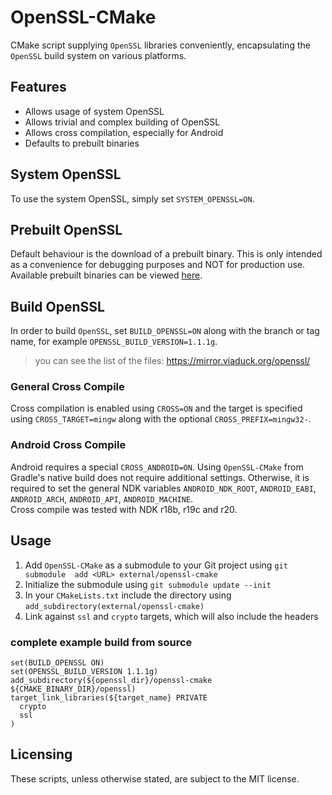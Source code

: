 # OpenSSL-CMake
CMake script supplying `OpenSSL` libraries conveniently, encapsulating the
`OpenSSL` build system on various platforms.

## Features
* Allows usage of system OpenSSL
* Allows trivial and complex building of OpenSSL
* Allows cross compilation, especially for Android
* Defaults to prebuilt binaries

## System OpenSSL
To use the system OpenSSL, simply set `SYSTEM_OPENSSL=ON`.

## Prebuilt OpenSSL
Default behaviour is the download of a prebuilt binary. This is only intended
as a convenience for debugging purposes and NOT for production use. 
Available prebuilt binaries can be viewed [here](https://builds.viaduck.org/prebuilts/openssl/).

## Build OpenSSL
In order to build `OpenSSL`, set `BUILD_OPENSSL=ON` along with the branch or 
tag name, for example `OPENSSL_BUILD_VERSION=1.1.1g`. 
> you can see the list of the files: https://mirror.viaduck.org/openssl/

### General Cross Compile
Cross compilation is enabled using `CROSS=ON` and the target is specified using
`CROSS_TARGET=mingw` along with the optional `CROSS_PREFIX=mingw32-`. 

### Android Cross Compile
Android requires a special `CROSS_ANDROID=ON`. Using `OpenSSL-CMake` from 
Gradle's native build does not require additional settings. Otherwise, it is 
required to set the general NDK variables `ANDROID_NDK_ROOT`, `ANDROID_EABI`, 
`ANDROID_ARCH`, `ANDROID_API`, `ANDROID_MACHINE`.  
Cross compile was tested with NDK r18b, r19c and r20.

## Usage
1. Add `OpenSSL-CMake` as a submodule to your Git project using `git submodule 
add <URL> external/openssl-cmake`
2. Initialize the submodule using `git submodule update --init`
3. In your `CMakeLists.txt` include the directory using 
`add_subdirectory(external/openssl-cmake)`
4. Link against `ssl` and `crypto` targets, which will also include the headers
### complete example build from source

```
set(BUILD_OPENSSL ON)
set(OPENSSL_BUILD_VERSION 1.1.1g)
add_subdirectory(${openssl_dir}/openssl-cmake ${CMAKE_BINARY_DIR}/openssl)
target_link_libraries(${target_name} PRIVATE
  crypto
  ssl
)
```


## Licensing
These scripts, unless otherwise stated, are subject to the MIT license.
